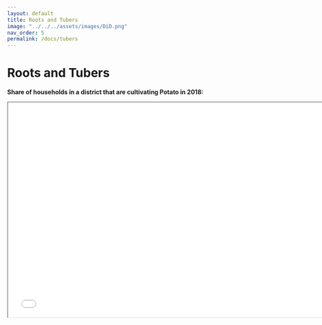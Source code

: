 ```yaml
---
layout: default
title: Roots and Tubers
image: "../../../assets/images/DiD.png"
nav_order: 5
permalink: /docs/tubers
---
```


# Roots and Tubers


<b>Share of households in a district that are cultivating Potato in 2018:</b>

<iframe src="potato_2018.html" height="500" width="750"> Wheat </iframe>
